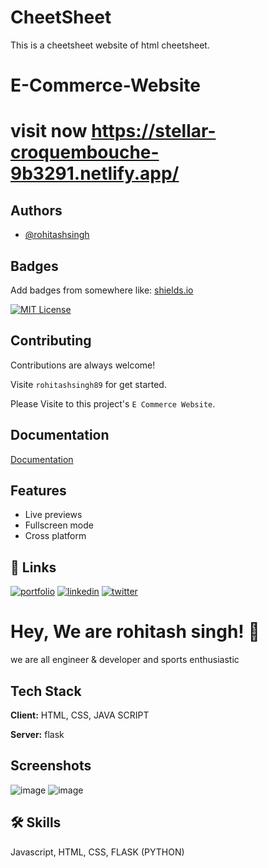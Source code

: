 # CheetSheet
This is a cheetsheet website of html cheetsheet.
# E-Commerce-Website

# visit now https://stellar-croquembouche-9b3291.netlify.app/

## Authors

- [@rohitashsingh](https://www.github.com/rohitashsingh89/)


## Badges

Add badges from somewhere like: [shields.io](https://shields.io/)

[![MIT License](https://img.shields.io/badge/License-MIT-green.svg)](https://choosealicense.com/licenses/mit/)


## Contributing

Contributions are always welcome!

Visite `rohitashsingh89` for get started.

Please Visite to this project's `E Commerce Website`.

## Documentation

[Documentation](https://github.com/rohitashsingh89/)


## Features
 
- Live previews
- Fullscreen mode
- Cross platform


## 🔗 Links
[![portfolio](https://img.shields.io/badge/my_portfolio-000?style=for-the-badge&logo=ko-fi&logoColor=white)](https://github.com/rohitashsingh89/)
[![linkedin](https://img.shields.io/badge/linkedin-0A66C2?style=for-the-badge&logo=linkedin&logoColor=white)](https://www.linkedin.com/in/rohitash-singh-12a879213/)
[![twitter](https://img.shields.io/badge/twitter-1DA1F2?style=for-the-badge&logo=twitter&logoColor=white)](https://twitter.com/)


# Hey, We are rohitash singh! 👋
we are all engineer & developer and sports enthusiastic

## Tech Stack

**Client:** HTML, CSS, JAVA SCRIPT

**Server:** flask


## Screenshots

![image](https://user-images.githubusercontent.com/93479842/216146159-82109a53-a7fa-44dc-9557-f4f3c5e7d7ba.png)
![image](https://user-images.githubusercontent.com/93479842/216146434-9716c75c-bdda-486f-b111-de16cdefd675.png)


## 🛠 Skills
Javascript, HTML, CSS, FLASK (PYTHON)
 



